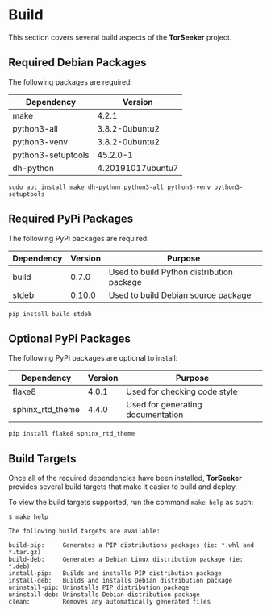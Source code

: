 Build
=====

This section covers several build aspects of the **TorSeeker** project. 


Required Debian Packages
------------------------

The following packages are required:

| Dependency         | Version           |
|--------------------|-------------------|
| make               | 4.2.1             |
| python3-all        | 3.8.2-0ubuntu2    |
| python3-venv       | 3.8.2-0ubuntu2    |
| python3-setuptools | 45.2.0-1          |
| dh-python          | 4.20191017ubuntu7 |

    sudo apt install make dh-python python3-all python3-venv python3-setuptools


Required PyPi Packages
----------------------

The following PyPi packages are required:

| Dependency | Version | Purpose                                   |
|------------|---------|-------------------------------------------|
| build      | 0.7.0   | Used to build Python distribution package |
| stdeb      | 0.10.0  | Used to build Debian source package       |

    pip install build stdeb


Optional PyPi Packages
----------------------

The following PyPi packages are optional to install:

| Dependency       | Version | Purpose
|------------------|---------|-----------------------------------|
| flake8           | 4.0.1   | Used for checking code style      |
| sphinx_rtd_theme | 4.4.0   | Used for generating documentation |

    pip install flake8 sphinx_rtd_theme


Build Targets
-------------

Once all of the required dependencies have been installed, **TorSeeker** provides several build targets that make it easier to build and deploy.

To view the build targets supported, run the command `make help` as such:

    $ make help

    The following build targets are available:
    
    build-pip:     Generates a PIP distributions packages (ie: *.whl and *.tar.gz)
    build-deb:     Generates a Debian Linux distribution package (ie: *.deb)
    install-pip:   Builds and installs PIP distribution package
    install-deb:   Builds and installs Debian distribution package
    uninstall-pip: Uninstalls PIP distribution package
    uninstall-deb: Uninstalls Debian distribution package
    clean:         Removes any automatically generated files
